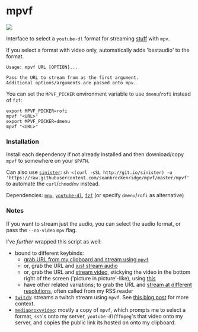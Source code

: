 # mpvf

<img src="https://raw.githubusercontent.com/seanbreckenridge/mpvf/master/.github/demo.gif">

Interface to select a `youtube-dl` format for streaming [stuff](https://ytdl-org.github.io/youtube-dl/supportedsites.html) with `mpv`.

If you select a format with video only, automatically adds 'bestaudio' to the format.

```
Usage: mpvf URL [OPTION]...

Pass the URL to stream from as the first argument.
Additional options/arguments are passed onto mpv.
```

You can set the `MPVF_PICKER` environment variable to use `dmenu`/`rofi` instead of `fzf`:

```
export MPVF_PICKER=rofi
mpvf "<URL>"
export MPVF_PICKER=dmenu
mpvf "<URL>"
```

### Installation

Install each dependency if not already installed and then download/copy `mpvf` to somewhere on your `$PATH`.

Can also use [`sinister`](https://github.com/jamesqo/sinister): `sh <(curl -sSL http://git.io/sinister) -u 'https://raw.githubusercontent.com/seanbreckenridge/mpvf/master/mpvf'` to automate the `curl`/`chmod`/`mv` instead.

Dependencies: [`mpv`](https://mpv.io/), [`youtube-dl`](https://ytdl-org.github.io/youtube-dl/index.html), [`fzf`](https://github.com/junegunn/fzf) (or specify `dmenu`/`rofi` as alternative)

### Notes

If you want to stream just the audio, you can select the audio format, or pass the `--no-video` `mpv` flag.

I've *further* wrapped this script as well:

* bound to different keybinds:
  * [grab URL from my clipboard and stream using `mpvf`](https://sean.fish/d/stream-media?dark)
  * or, grab the URL and [just stream audio](https://sean.fish/d/stream-audio?dark)
  * or, grab the URL and [stream video](https://sean.fish/d/stream-corner?dark), stickying the video in the bottom right of the screen ('picture in picture'-like), using [this](https://sean.fish/d/i3-picture-in-picture?dark)
  * have other related variations; to grab the URL and [stream at different resolutions](https://github.com/seanbreckenridge/dotfiles/blob/9da260bd6610dbbe5ff90b6bea54cfba48bd505a/.config/shortcuts.toml#L509-L562), often called from my RSS reader
* [`twitch`](https://sean.fish/d/twitch?dark): streams a twitch stream using `mpvf`. See [this blog post](https://exobrain.sean.fish/post/how_i/watch_twitch/) for more context.
* [`mediaproxyvideo`](https://github.com/seanbreckenridge/vps/blob/master/mediaproxyvideo): mostly a copy of `mpvf`, which prompts me to select a format, `ssh`'s onto my server, `youtube-dl`/`ffmpeg`'s that video onto my server, and copies the public link its hosted on onto my clipboard.
